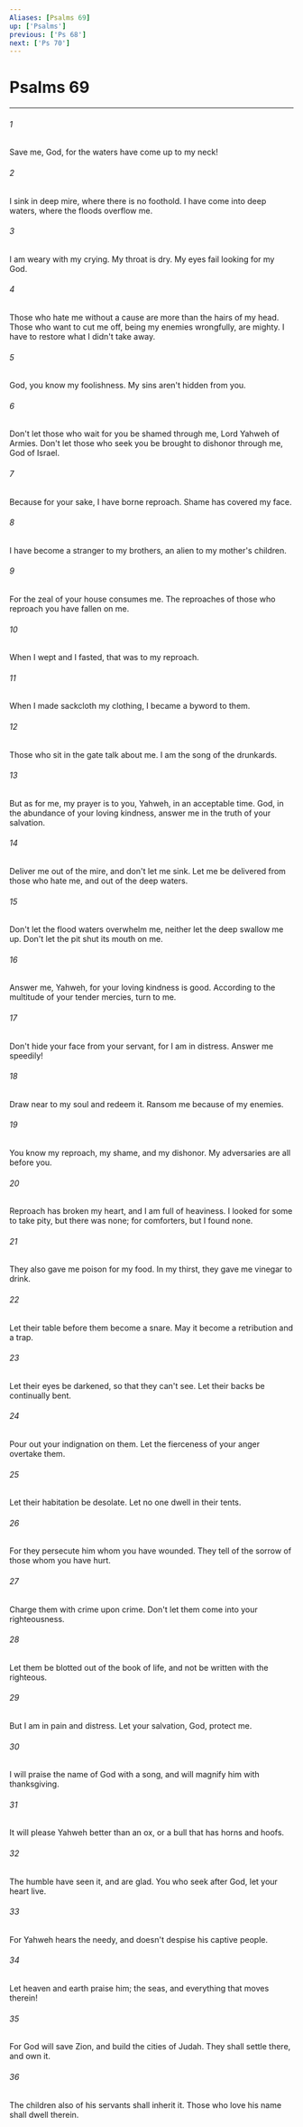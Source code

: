 ```yaml
---
Aliases: [Psalms 69]
up: ['Psalms']
previous: ['Ps 68']
next: ['Ps 70']
---
```

# Psalms 69
***





###### 1 

Save me, God, for the waters have come up to my neck! 



###### 2 

I sink in deep mire, where there is no foothold. I have come into deep waters, where the floods overflow me. 



###### 3 

I am weary with my crying. My throat is dry. My eyes fail looking for my God. 



###### 4 

Those who hate me without a cause are more than the hairs of my head. Those who want to cut me off, being my enemies wrongfully, are mighty. I have to restore what I didn't take away. 



###### 5 

God, you know my foolishness. My sins aren't hidden from you. 



###### 6 

Don't let those who wait for you be shamed through me, Lord Yahweh of Armies. Don't let those who seek you be brought to dishonor through me, God of Israel. 



###### 7 

Because for your sake, I have borne reproach. Shame has covered my face. 



###### 8 

I have become a stranger to my brothers, an alien to my mother's children. 



###### 9 

For the zeal of your house consumes me. The reproaches of those who reproach you have fallen on me. 



###### 10 

When I wept and I fasted, that was to my reproach. 



###### 11 

When I made sackcloth my clothing, I became a byword to them. 



###### 12 

Those who sit in the gate talk about me. I am the song of the drunkards. 



###### 13 

But as for me, my prayer is to you, Yahweh, in an acceptable time. God, in the abundance of your loving kindness, answer me in the truth of your salvation. 



###### 14 

Deliver me out of the mire, and don't let me sink. Let me be delivered from those who hate me, and out of the deep waters. 



###### 15 

Don't let the flood waters overwhelm me, neither let the deep swallow me up. Don't let the pit shut its mouth on me. 



###### 16 

Answer me, Yahweh, for your loving kindness is good. According to the multitude of your tender mercies, turn to me. 



###### 17 

Don't hide your face from your servant, for I am in distress. Answer me speedily! 



###### 18 

Draw near to my soul and redeem it. Ransom me because of my enemies. 



###### 19 

You know my reproach, my shame, and my dishonor. My adversaries are all before you. 



###### 20 

Reproach has broken my heart, and I am full of heaviness. I looked for some to take pity, but there was none; for comforters, but I found none. 



###### 21 

They also gave me poison for my food. In my thirst, they gave me vinegar to drink. 



###### 22 

Let their table before them become a snare. May it become a retribution and a trap. 



###### 23 

Let their eyes be darkened, so that they can't see. Let their backs be continually bent. 



###### 24 

Pour out your indignation on them. Let the fierceness of your anger overtake them. 



###### 25 

Let their habitation be desolate. Let no one dwell in their tents. 



###### 26 

For they persecute him whom you have wounded. They tell of the sorrow of those whom you have hurt. 



###### 27 

Charge them with crime upon crime. Don't let them come into your righteousness. 



###### 28 

Let them be blotted out of the book of life, and not be written with the righteous. 



###### 29 

But I am in pain and distress. Let your salvation, God, protect me. 



###### 30 

I will praise the name of God with a song, and will magnify him with thanksgiving. 



###### 31 

It will please Yahweh better than an ox, or a bull that has horns and hoofs. 



###### 32 

The humble have seen it, and are glad. You who seek after God, let your heart live. 



###### 33 

For Yahweh hears the needy, and doesn't despise his captive people. 



###### 34 

Let heaven and earth praise him; the seas, and everything that moves therein! 



###### 35 

For God will save Zion, and build the cities of Judah. They shall settle there, and own it. 



###### 36 

The children also of his servants shall inherit it. Those who love his name shall dwell therein.
